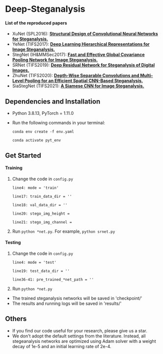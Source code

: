 # Deep-Steganalysis

#### List of the reproduced papers
- XuNet (SPL2016): [**Structural Design of Convolutional Neural Networks for Steganalysis.**](https://ieeexplore.ieee.org/abstract/document/7444146) 
- YeNet (TIFS2017): [**Deep Learning Hierarchical Representations for Image Steganalysis.**](https://ieeexplore.ieee.org/abstract/document/7937836)
- StegNet (IH&MMSec2017): [**Fast and Effective Global Covariance Pooling Network for Image Steganalysis.**](https://dl.acm.org/doi/abs/10.1145/3335203.3335739)
- SRNet (TIFS2019): [**Deep Residual Network for Steganalysis of Digital Images.**](https://ieeexplore.ieee.org/abstract/document/8470101)
- ZhuNet (TIFS2020): [**Depth-Wise Separable Convolutions and Multi-Level Pooling for an Efficient Spatial CNN-Based Steganalysis.**](https://ieeexplore.ieee.org/abstract/document/8809687)
- SiaStegNet (TIFS2021): [**A Siamese CNN for Image Steganalysis.**](https://ieeexplore.ieee.org/document/9153041)

## Dependencies and Installation
- Python 3.8.13, PyTorch = 1.11.0
- Run the following commands in your terminal:

  `conda env create -f env.yaml`  

  `conda activate pyt_env`


## Get Started
#### Training
1. Change the code in `config.py`

    `line4: mode = 'train'`
   
    `line17: train_data_dir = ''`
   
    `line18: val_data_dir = ''`

    `line20: stego_img_height = `
   
    `line21: stego_img_channel = `

3. Run `python *net.py`. For example, `python srnet.py`

#### Testing
1. Change the code in `config.py`

    `line4: mode = 'test' `

    `line19: test_data_dir = ''`
  
    `line36-41: pre_trained_*net_path = ''`

3. Run `python *net.py`

- The trained steganalysis networks will be saved in 'checkpoint/'
- The results and running logs will be saved in 'results/'
 
## Others
- If you find our code useful for your research, please give us a star.
- We don't adopt the default settings from the literature. Instead, all stegeanalysis networks are optimized using Adam solver with a weight decay of 1e-5 and an initial learning rate of 2e-4.
